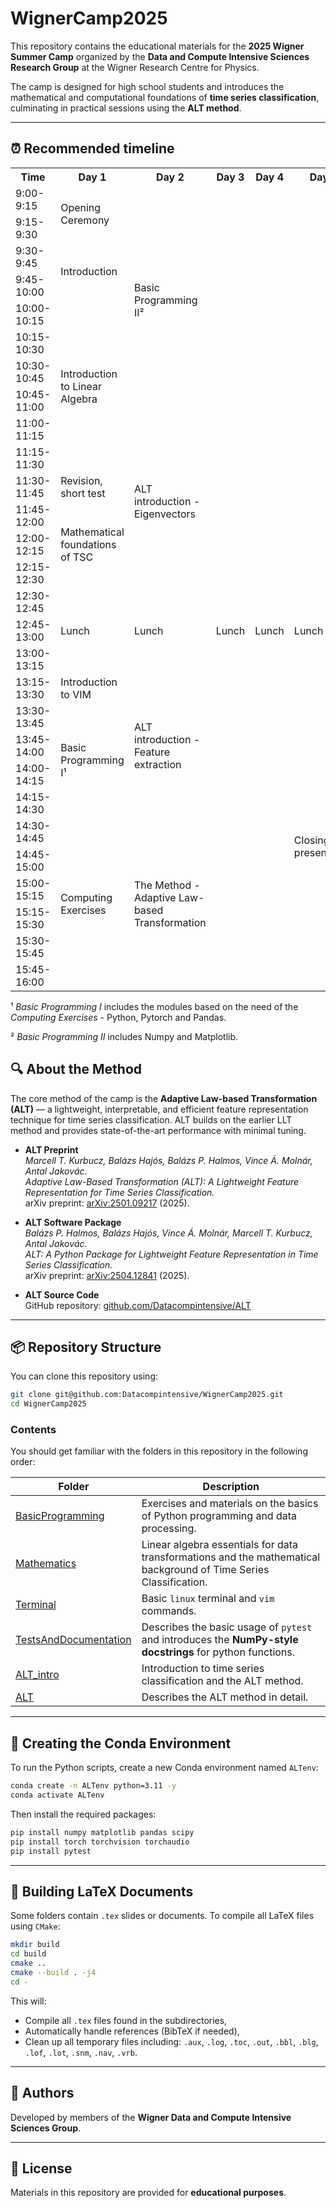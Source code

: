 # WignerCamp2025

This repository contains the educational materials for the **2025 Wigner Summer Camp** organized by the **Data and Compute Intensive Sciences Research Group** at the Wigner Research Centre for Physics.

The camp is designed for high school students and introduces the mathematical and computational foundations of **time series classification**, culminating in practical sessions using the **ALT method**.

---

## ⏰ Recommended timeline

<!DOCTYPE html>
<html lang="en">
<head>
    <meta charset="UTF-8">
    <meta name="viewport" content="width=device-width, initial-scale=1.0">
    <title>Timetable</title>
</head>
<body>
    <table>
        <tr>
            <th>Time</th>
            <th>Day 1</th>
            <th>Day 2</th>
            <th>Day 3</th>
            <th>Day 4</th>
            <th>Day 5</th>
        </tr>
        <tr>
            <td class="time-column">9:00-9:15</td>
            <td rowspan="2">Opening Ceremony</td>
            <td rowspan="8">Basic Programming II²</td>
            <td></td>
            <td></td>
            <td></td>
        </tr>
        <tr>
            <td class="time-column">9:15-9:30</td>
            <td></td>
            <td></td>
            <td></td>
        </tr>
        <tr>
            <td class="time-column">9:30-9:45</td>
            <td rowspan="2">Introduction</td>
            <td></td>
            <td></td>
            <td></td>
        </tr>
        <tr>
            <td class="time-column">9:45-10:00</td>
            <td></td>
            <td></td>
            <td></td>
        </tr>
        <tr>
            <td class="time-column">10:00-10:15</td>
            <td rowspan="6">Introduction to Linear Algebra</td>
            <td></td>
            <td></td>
            <td></td>
        </tr>
        <tr>
            <td class="time-column">10:15-10:30</td>
            <td></td>
            <td></td>
            <td></td>
        </tr>
        <tr>
            <td class="time-column">10:30-10:45</td>
            <td></td>
            <td></td>
            <td></td>
        </tr>
        <tr>
            <td class="time-column">10:45-11:00</td>
            <td></td>
            <td></td>
            <td></td>
        </tr>
        <tr>
            <td class="time-column">11:00-11:15</td>
            <td rowspan="6">ALT introduction - Eigenvectors</td>
            <td></td>
            <td></td>
            <td></td>
        </tr>
        <tr>
            <td class="time-column">11:15-11:30</td>
            <td></td>
            <td></td>
            <td></td>
        </tr>
        <tr>
            <td class="time-column">11:30-11:45</td>
            <td>Revision, short test</td>
            <td></td>
            <td></td>
            <td></td>
        </tr>
        <tr>
            <td class="time-column">11:45-12:00</td>
            <td rowspan="3">Mathematical foundations of TSC</td>
            <td></td>
            <td></td>
            <td></td>
        </tr>
        <tr>
            <td class="time-column">12:00-12:15</td>
            <td></td>
            <td></td>
            <td></td>
        </tr>
        <tr>
            <td class="time-column">12:15-12:30</td>
            <td></td>
            <td></td>
            <td></td>
        </tr>
        <tr>
            <td class="time-column">12:30-12:45</td>
            <td rowspan="3">Lunch</td>
            <td rowspan="3">Lunch</td>
            <td rowspan="3">Lunch</td>
            <td rowspan="3">Lunch</td>
            <td rowspan="3">Lunch</td>
        </tr>
        <tr>
            <td class="time-column">12:45-13:00</td>
        </tr>
        <tr>
            <td class="time-column">13:00-13:15</td>
        </tr>
        <tr>
            <td class="time-column">13:15-13:30</td>
            <td>Introduction to VIM</td>
            <td rowspan="5">ALT introduction - Feature extraction</td>
            <td></td>
            <td></td>
            <td></td>
        </tr>
        <tr>
            <td class="time-column">13:30-13:45</td>
            <td rowspan="4">Basic Programming I¹</td><td></td>
            <td></td>
            <td  rowspan="10">Closing & presentation</td>
        </tr>
        <tr>
            <td class="time-column">13:45-14:00</td>
            <td></td>
            <td></td>
        </tr>
        <tr>
            <td class="time-column">14:00-14:15</td>
            <td></td>
            <td></td>
        </tr>
        <tr>
            <td class="time-column">14:15-14:30</td>
            <td></td>
            <td></td>
        </tr>
        <tr>
            <td class="time-column">14:30-14:45</td>
            <td rowspan="6">Computing Exercises</td>
            <td rowspan="6">The Method - Adaptive Law-based Transformation</td>
            <td></td>
            <td></td>
        </tr>
        <tr>
            <td class="time-column">14:45-15:00</td>
            <td></td>
            <td></td>
        <tr>
            <td class="time-column">15:00-15:15</td>
            <td></td>
            <td></td>
        </tr>
        <tr>
            <td class="time-column">15:15-15:30</td>
            <td></td>
            <td></td>
        </tr>
        <tr>
            <td class="time-column">15:30-15:45</td>
            <td></td>
            <td></td>
        </tr>
        <tr>
            <td class="time-column">15:45-16:00</td>
            <td></td>
            <td></td>
        </tr>
    </table>
</body>
</html>

¹ *Basic Programming I* includes the modules based on the need of the *Computing Exercises* - Python, Pytorch and Pandas.

² *Basic Programming II* includes Numpy and Matplotlib.

## 🔍 About the Method

The core method of the camp is the **Adaptive Law-based Transformation (ALT)** — a lightweight, interpretable, and efficient feature representation technique for time series classification. ALT builds on the earlier LLT method and provides state-of-the-art performance with minimal tuning.

- **ALT Preprint**  
  *Marcell T. Kurbucz, Balázs Hajós, Balázs P. Halmos, Vince Á. Molnár, Antal Jakovác*.  
  *Adaptive Law-Based Transformation (ALT): A Lightweight Feature Representation for Time Series Classification.*  
  arXiv preprint: [arXiv:2501.09217](https://arxiv.org/abs/2501.09217) (2025).

- **ALT Software Package**  
  *Balázs P. Halmos, Balázs Hajós, Vince Á. Molnár, Marcell T. Kurbucz, Antal Jakovác*.  
  *ALT: A Python Package for Lightweight Feature Representation in Time Series Classification.*  
  arXiv preprint: [arXiv:2504.12841](https://arxiv.org/abs/2504.12841) (2025).

- **ALT Source Code**  
  GitHub repository: [github.com/Datacompintensive/ALT](https://github.com/Datacompintensive/ALT)

---

## 📦 Repository Structure

You can clone this repository using:

```bash
git clone git@github.com:Datacompintensive/WignerCamp2025.git
cd WignerCamp2025
```

### Contents

You should get familiar with the folders in this repository in the following order:

| Folder | Description |
|--------|-------------|
| [BasicProgramming](./BasicProgramming) | Exercises and materials on the basics of Python programming and data processing. |
| [Mathematics](./Mathematics) | Linear algebra essentials for data transformations and the mathematical background of Time Series Classification. |
| [Terminal](./Terminal) | Basic `linux` terminal and `vim` commands. |
| [TestsAndDocumentation](./TestsAndDocumentation) | Describes the basic usage of `pytest` and introduces the **NumPy-style docstrings** for python functions. |
| [ALT_intro](./ALT_intro) | Introduction to time series classification and the ALT method. |
| [ALT](./ALT) | Describes the ALT method in detail. |

---

## 🐍 Creating the Conda Environment

To run the Python scripts, create a new Conda environment named `ALTenv`:

```bash
conda create -n ALTenv python=3.11 -y
conda activate ALTenv
```

Then install the required packages:

```bash
pip install numpy matplotlib pandas scipy
pip install torch torchvision torchaudio
pip install pytest
```

---

## 📄 Building LaTeX Documents

Some folders contain `.tex` slides or documents. To compile all LaTeX files using `CMake`:

```bash
mkdir build
cd build
cmake ..
cmake --build . -j4
cd -
```

This will:

- Compile all `.tex` files found in the subdirectories,
- Automatically handle references (BibTeX if needed),
- Clean up all temporary files including: `.aux`, `.log`, `.toc`, `.out`, `.bbl`, `.blg`, `.lof`, `.lot`, `.snm`, `.nav`, `.vrb`.

---

## 👥 Authors

Developed by members of the **Wigner Data and Compute Intensive Sciences Group**.

---

## 📜 License

Materials in this repository are provided for **educational purposes**.